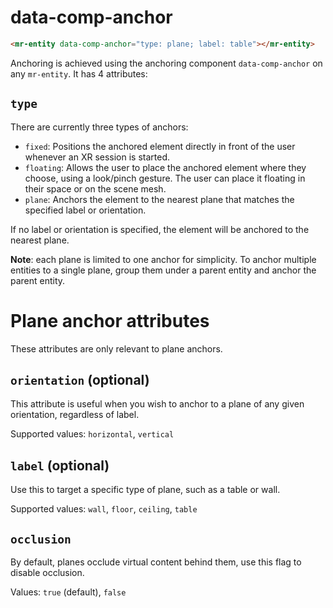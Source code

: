 # data-comp-anchor

```html
<mr-entity data-comp-anchor="type: plane; label: table"></mr-entity>
```

Anchoring is achieved using the anchoring component `data-comp-anchor` on any `mr-entity`. It has 4 attributes:

## `type` 

There are currently three types of anchors:

- `fixed`: Positions the anchored element directly in front of the user whenever an XR session is started.
- `floating`: Allows the user to place the anchored element where they choose, using a look/pinch gesture. The user can place it floating in their space or on the scene mesh.
- `plane`: Anchors the element to the nearest plane that matches the specified label or orientation.

If no label or orientation is specified, the element will be anchored to the nearest plane.

**Note**: each plane is limited to one anchor for simplicity. To anchor multiple entities to a single plane, group them under a parent entity and anchor the parent entity.

# Plane anchor attributes

These attributes are only relevant to plane anchors.

## `orientation` (optional)

This attribute is useful when you wish to anchor to a plane of any given orientation, regardless of label.

Supported values: `horizontal`, `vertical`

## `label` (optional)

Use this to target a specific type of plane, such as a table or wall.

Supported values: `wall`, `floor`, `ceiling`, `table`

## `occlusion`

By default, planes occlude virtual content behind them, use this flag to disable occlusion.

Values: `true` (default), `false`
